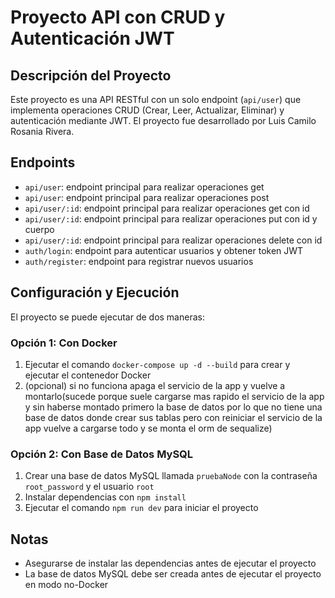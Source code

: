 # Proyecto API con CRUD y Autenticación JWT

## Descripción del Proyecto

Este proyecto es una API RESTful con un solo endpoint (`api/user`) que implementa operaciones CRUD (Crear, Leer, Actualizar, Eliminar) y autenticación mediante JWT. El proyecto fue desarrollado por Luis Camilo Rosania Rivera.

## Endpoints

* `api/user`: endpoint principal para realizar operaciones get
* `api/user`: endpoint principal para realizar operaciones post
* `api/user/:id`: endpoint principal para realizar operaciones get con id
* `api/user/:id`: endpoint principal para realizar operaciones put con id y cuerpo
* `api/user/:id`: endpoint principal para realizar operaciones delete con id
* `auth/login`: endpoint para autenticar usuarios y obtener token JWT
* `auth/register`: endpoint para registrar nuevos usuarios

## Configuración y Ejecución

El proyecto se puede ejecutar de dos maneras:

### Opción 1: Con Docker

1. Ejecutar el comando `docker-compose up -d --build` para crear y ejecutar el contenedor Docker
2. (opcional) si no funciona apaga el servicio de la app y vuelve a montarlo(sucede porque suele cargarse mas rapido el servicio de la app y sin haberse montado primero la base de datos por lo que no tiene una base de datos donde crear sus tablas pero con reiniciar el servicio de la app vuelve a cargarse todo y se monta el orm de sequalize)

### Opción 2: Con Base de Datos MySQL

1. Crear una base de datos MySQL llamada `pruebaNode` con la contraseña `root_password` y el usuario `root`
2. Instalar dependencias con `npm install`
3. Ejecutar el comando `npm run dev` para iniciar el proyecto

## Notas

* Asegurarse de instalar las dependencias antes de ejecutar el proyecto
* La base de datos MySQL debe ser creada antes de ejecutar el proyecto en modo no-Docker